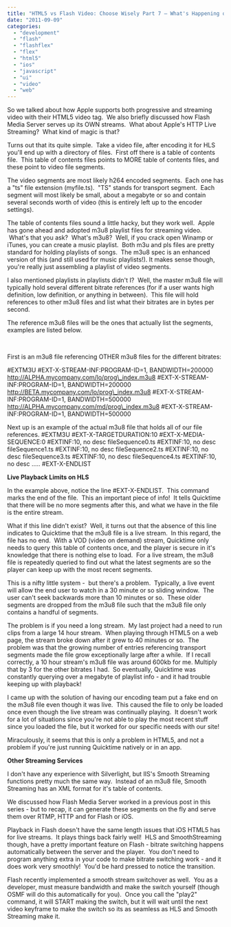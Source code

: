```yaml
---
title: "HTML5 vs Flash Video: Choose Wisely Part 7 – What's Happening on the Server Side"
date: "2011-09-09"
categories: 
  - "development"
  - "flash"
  - "flashflex"
  - "flex"
  - "html5"
  - "ios"
  - "javascript"
  - "ui"
  - "video"
  - "web"
---
```


So we talked about how Apple supports both progressive and streaming video with their HTML5 video tag.  We also briefly discussed how Flash Media Server serves up its OWN streams.  What about Apple's HTTP Live Streaming?  What kind of magic is that?

Turns out that its quite simple.  Take a video file, after encoding it for HLS you'll end up with a directory of files.  First off there is a table of contents file.  This table of contents files points to MORE table of contents files, and these point to video file segments.

The video segments are most likely h264 encoded segments.  Each one has a "ts" file extension (myfile.ts).  "TS" stands for transport segment.  Each segment will most likely be small, about a megabyte or so and contain several seconds worth of video (this is entirely left up to the encoder settings).

The table of contents files sound a little hacky, but they work well.  Apple has gone ahead and adopted m3u8 playlist files for streaming video.  What's that you ask?  What's m3u8?  Well, if you crack open Winamp or iTunes, you can create a music playlist.  Both m3u and pls files are pretty standard for holding playlists of songs.  The m3u8 spec is an enhanced version of this (and still used for music playlists!). It makes sense though, you're really just assembling a playlist of video segments.

I also mentioned playlists in playlists didn't I?  Well, the master m3u8 file will typically hold several different bitrate references (for if a user wants high definition, low definition, or anything in between).  This file will hold references to other m3u8 files and list what their bitrates are in bytes per second.

The reference m3u8 files will be the ones that actually list the segments, examples are listed below.

 

First is an m3u8 file referencing OTHER m3u8 files for the different bitrates:

#EXTM3U #EXT-X-STREAM-INF:PROGRAM-ID=1, BANDWIDTH=200000 http://ALPHA.mycompany.com/lo/prog\_index.m3u8 #EXT-X-STREAM-INF:PROGRAM-ID=1, BANDWIDTH=200000 http://BETA.mycompany.com/lo/prog\_index.m3u8 #EXT-X-STREAM-INF:PROGRAM-ID=1, BANDWIDTH=500000 http://ALPHA.mycompany.com/md/prog\_index.m3u8 #EXT-X-STREAM-INF:PROGRAM-ID=1, BANDWIDTH=500000

Next up is an example of the actual m3u8 file that holds all of our file references. #EXTM3U #EXT-X-TARGETDURATION:10 #EXT-X-MEDIA-SEQUENCE:0 #EXTINF:10, no desc fileSequence0.ts #EXTINF:10, no desc fileSequence1.ts #EXTINF:10, no desc fileSequence2.ts #EXTINF:10, no desc fileSequence3.ts #EXTINF:10, no desc fileSequence4.ts #EXTINF:10, no desc ..... #EXT-X-ENDLIST

**Live Playback Limits on HLS**

In the example above, notice the line #EXT-X-ENDLIST.  This command marks the end of the file.  This an important piece of info!  It tells Quicktime that there will be no more segments after this, and what we have in the file is the entire stream.

What if this line didn't exist?  Well, it turns out that the absence of this line indicates to Quicktime that the m3u8 file is a live stream.  In this regard, the file has no end.  With a VOD (video on demand) stream, Quicktime only needs to query this table of contents once, and the player is secure in it's knowledge that there is nothing else to load.  For a live stream, the m3u8 file is repeatedly queried to find out what the latest segments are so the player can keep up with the most recent segments.

This is a nifty little system -  but there's a problem.  Typically, a live event will allow the end user to watch in a 30 minute or so sliding window.  The user can't seek backwards more than 10 minutes or so.  These older segments are dropped from the m3u8 file such that the m3u8 file only contains a handful of segments.

The problem is if you need a long stream.  My last project had a need to run clips from a large 14 hour stream.  When playing through HTML5 on a web page, the stream broke down after it grew to 40 minutes or so.  The problem was that the growing number of entries referencing transport segments made the file grow exceptionally large after a while.  If I recall correctly, a 10 hour stream's m3u8 file was around 600kb for me. Multiply that by 3 for the other bitrates I had.  So eventually, Quicktime was constantly querying over a megabyte of playlist info - and it had trouble keeping up with playback!

I came up with the solution of having our encoding team put a fake end on the m3u8 file even though it was live.  This caused the file to only be loaded once even though the live stream was continually playing.  It doesn't work for a lot of situations since you're not able to play the most recent stuff since you loaded the file, but it worked for our specific needs with our site!

Miraculously, it seems that this is only a problem in HTML5, and not a problem if you're just running Quicktime natively or in an app.

**Other Streaming Services**

I don't have any experience with Silverlight, but IIS's Smooth Streaming functions pretty much the same way.  Instead of an m3u8 file, Smooth Streaming has an XML format for it's table of contents.

We discussed how Flash Media Server worked in a previous post in this series - but to recap, it can generate these segments on the fly and serve them over RTMP, HTTP and for Flash or iOS.

Playback in Flash doesn't have the same length issues that iOS HTML5 has for live streams.  It plays things back fairly well!  HLS and SmoothStreaming though, have a pretty important feature on Flash - bitrate switching happens automatically between the server and the player.  You don't need to program anything extra in your code to make bitrate switching work - and it does work very smoothly!  You'd be hard pressed to notice the transition.

Flash recently implemented a smooth stream switchover as well.  You as a developer, must measure bandwidth and make the switch yourself (though OSMF will do this automatically for you).  Once you call the "play2" command, it will START making the switch, but it will wait until the next video keyframe to make the switch so its as seamless as HLS and Smooth Streaming make it.
